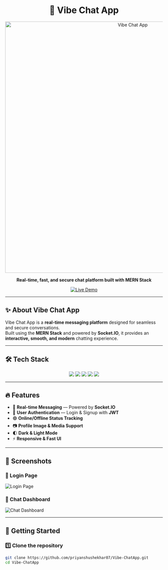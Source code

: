 <h1 align="center">🚀 Vibe Chat App</h1>

<p align="center">
  <img src="https://raw.githubusercontent.com/priyanshushekhar07/Vibe-ChatApp/main/public/vibe-banner.png" alt="Vibe Chat App" width="800"/>
</p>

<p align="center">
  <b>Real-time, fast, and secure chat platform built with MERN Stack</b>
</p>

<p align="center">
  <a href="https://vibe-chatapp.onrender.com" target="_blank">
    <img src="https://img.shields.io/badge/🔗 Live%20Demo-blue?style=for-the-badge" alt="Live Demo" />
  </a>
</p>

---

## ✨ About Vibe Chat App

Vibe Chat App is a **real-time messaging platform** designed for seamless and secure conversations.  
Built using the **MERN Stack** and powered by **Socket.IO**, it provides an **interactive, smooth, and modern** chatting experience.

---

## 🛠️ Tech Stack

<p align="center">
  <img src="https://img.shields.io/badge/Frontend-ReactJS-61DBFB?style=for-the-badge&logo=react" />
  <img src="https://img.shields.io/badge/Backend-NodeJS-3C873A?style=for-the-badge&logo=node.js" />
  <img src="https://img.shields.io/badge/Database-MongoDB-4DB33D?style=for-the-badge&logo=mongodb" />
  <img src="https://img.shields.io/badge/RealTime-Socket.IO-black?style=for-the-badge&logo=socket.io" />
  <img src="https://img.shields.io/badge/Styling-TailwindCSS-38BDF8?style=for-the-badge&logo=tailwind-css" />
</p>

---

## 🔥 Features

- 💬 **Real-time Messaging** — Powered by **Socket.IO**  
- 👤 **User Authentication** — Login & Signup with **JWT**  
- 🟢 **Online/Offline Status Tracking**  
- 📷 **Profile Image & Media Support**  
- 🌓 **Dark & Light Mode**  
- ⚡ **Responsive & Fast UI**  

---

## 📸 Screenshots

### 🔹 Login Page  
![Login Page](https://raw.githubusercontent.com/priyanshushekhar07/Vibe-ChatApp/main/screenshots/login.png)

### 🔹 Chat Dashboard  
![Chat Dashboard](https://raw.githubusercontent.com/priyanshushekhar07/Vibe-ChatApp/main/screenshots/dashboard.png)

---

## 🚀 Getting Started

### 1️⃣ Clone the repository  
```bash
git clone https://github.com/priyanshushekhar07/Vibe-ChatApp.git
cd Vibe-ChatApp
